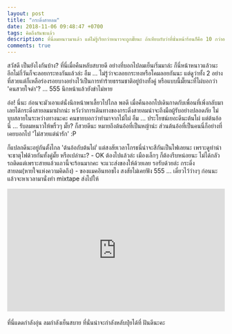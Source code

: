 ```yaml
---
layout: post
title: "กระดิ่งสายลม"
date: 2018-11-06 09:48:47 +0700
tags: คิดถึงกันซะแล้ว
description: ที่นี่ลมหนาวมาแล้ว แต่ไม่รู้เรียกว่าหนาวจะถูกมั๊ยนะ ถ้าเทียบกับว่าที่นั่นหน้าร้อนก็คือ 10 กว่าองศา ส่วนลมนี่ก็แค่พัดพอให้เย็นๆ น่ะ ไม่ใช่ว่าจะมาเป็นแบบพายุหมุน - นั่นก็แรงไปคะ!
comments: true
---
```

สวัสดี เป็นยังไงกันบ้าง? ที่นี่เมื่อคืนหลับสบายดี อย่างที่บอกไปลมเย็นเริ่มมาล่ะ ก็นี่หน้าหนาวแล้วนะ อีกไม่กี่วันก็จะลอยกระทงกันแล้วล่ะ อืม ... ไม่รู้ว่าจะลอยกระทงหรือโคมลอยกันนะ แต่ดูว่าทั้ง 2 อย่างที่สวยแต่ก็เหลือร่องรอยบางอย่างไว้เป็นการทำร้ายธรรมชาติอยู่บ้างทั้งคู่ หรือแบบนี้มั๊ยนะที่ไผ่บอกว่า 'คนสวยใจดำ'? ... 555 นึกหน้าแล้วยังขำไม่หาย

อ๋อ! นี่นะ ก่อนจะมัวเอาแต่นั่งนึกหน้าพาเลี้ยวไปไกล พอดี เมื่อคืนออกไปเดินกาดกับเพื่อนที่เพิ่งกลับมา เลยได้กระดิ่งสายลมมาฝากน่ะ หวังว่าการเดินทางของกระดิ่งสายลมน่าจะถึงมือผู้รับอย่างปลอดภัย ไม่บุบสลายในระหว่างทางนะคะ คนขายบอกว่าทำมาจากไม้ไผ่ อืม ... ประโยชน์เยอะดีนะต้นไผ่ แต่ต้นอ้อนี่ ... รับลมหนาวให้พริ้วๆ มั๊ย? ก็สวยดีนะ หมายถึงต้นอ้อที่เป็นหญ้าน่ะ ส่วนต้นอ้อที่เป็นคนนี่ก็อย่างที่เคยบอกไป 'ไม่สวยแต่น่ารัก' :P

ก็แปลกดีนะอยู่กันตั้งไกล 'ต้นอ้อกับต้นไผ่'่ แต่สงสัยเวลาโกรธนี่น่าจะสีกันเป็นไฟเลยนะ เพราะดูท่าน่าจะธาตุไฟด้วยกันทั้งคู่มั๊ย หรือเปล่านะ? - OK ต้องไปแล้วล่ะ เมืองเล็กๆ ก็ต้องรีบหน่อยนะ ไม่ได้กลัวรถติดแต่เพราะสายแล้วแถวนี้จะร้อนมากคะ จะแวะส่งของให้ด้วยเลย รอรับด้วยล่ะ กระดิ่งสายลม(หายใจแห่งความคิดถึง) - ของแมคอินทอชไง สงสัยไม่เคยฟัง 555 ... เดี๋ยวไว้ว่างๆ ก่อนนะ แล้วจะหาเวลามานั่งทำ mixtape ส่งไปให้

<div style="position:relative;width:100%;height:0;padding-bottom:56.25%;">
<iframe style="width:100%;height:100%;position:absolute;top:0;left:0;" src="https://www.youtube.com/embed/LZngavkVeO4" frameborder="0" allow="autoplay; encrypted-media" allowfullscreen>
</iframe>
</div>
<br />ที่นี่แดดกำลังอุ่น ลมกำลังเย็นสบาย ที่นั่นน่าจะกำลังหลับปุ๋ยได้ที่ <i class="fa fa-heart" style="color:#C38FD6"></i> ฝันดีนะคะ
